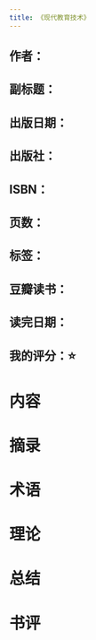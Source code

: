 ```yaml
---
title: 《现代教育技术》
---
```


## 作者：
## 副标题：
## 出版日期：
## 出版社：
## ISBN：
## 页数：
## 标签：
## 豆瓣读书：
## 读完日期：
## 我的评分：⭐️
# 内容
# 摘录
# 术语
# 理论
# 总结
# 书评